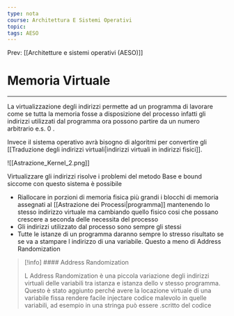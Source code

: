 ```yaml
---
type: nota
course: Architettura E Sistemi Operativi
topic: 
tags: AESO
---
```


Prev: [[Architetture e sistemi operativi (AESO)]]

# Memoria Virtuale
---

La virtualizzazione degli indirizzi permette ad un programma di lavorare come se tutta la memoria fosse a disposizione del processo infatti gli indirizzi utilizzati dal programma ora possono partire da un numero arbitrario e.s. 0 .

Invece il sistema operativo avrà bisogno di algoritmi per convertire gli [[Traduzione degli indirizzi virtuali|indirizzi virtuali in indirizzi fisici]].

![[Astrazione_Kernel_2.png]]

Virtualizzare gli indirizzi risolve i problemi del metodo Base e bound siccome con questo sistema è possibile

- Riallocare in porzioni di memoria fisica più grandi i blocchi di memoria assegnati al [[Astrazione dei Processi|programma]] mantenendo lo stesso indirizzo virtuale ma cambiando quello fisico cosi che possano crescere a seconda delle necessita del processo
- Gli indirizzi utilizzato dal processo sono sempre gli stessi
- Tutte le istanze di un programma daranno sempre lo stresso risultato se se va a stampare l indirizzo di una variabile. Questo a meno di Address Randomization

>[!info] #### Address Randomization
>
>L Address Randomization è una piccola variazione degli indirizzi virtuali delle variabili tra istanza e istanza  dello v stesso programma. Questo è stato aggiunto perché avere la locazione virtuale di una variabile fissa rendere facile injectare codice malevolo in quelle variabili, ad esempio in una stringa può essere .scritto del codice


